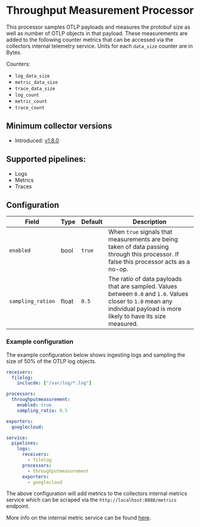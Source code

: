 # Throughput Measurement Processor
This processor samples OTLP payloads and measures the protobuf size as well as number of OTLP objects in that payload. These measurements are added to the following counter metrics that can be accessed via the collectors internal telemetry service. Units for each `data_size` counter are in Bytes.

Counters:
- `log_data_size`
- `metric_data_size`
- `trace_data_size`
- `log_count`
- `metric_count`
- `trace_count`

## Minimum collector versions
- Introduced: [v1.8.0](https://github.com/observIQ/observiq-otel-collector/releases/tag/v1.8.0)

## Supported pipelines: 
- Logs
- Metrics
- Traces

## Configuration
| Field               | Type   | Default | Description                                                                                                                                                               |
|---------------------|--------|---------|---------------------------------------------------------------------------------------------------------------------------------------------------------------------------|
| `enabled`           | bool   | `true`  | When `true` signals that measurements are being taken of data passing through this processor. If false this processor acts as a no-op.                                    |
| `sampling_ration`   | float  | `0.5`   | The ratio of data payloads that are sampled. Values between `0.0` and `1.0`. Values closer to `1.0` mean any individual payload is more likely to have its size measured. |


### Example configuration

The example configuration below shows ingesting logs and sampling the size of 50% of the OTLP log objects.

```yaml
receivers:
  filelog:
    inclucde: ["/var/log/*.log"]

processors:
  throughputmeasurement:
    enabled: true
    sampling_ratio: 0.5

exporters:
  googlecloud:

service:
  pipelines:
    logs:
      receivers:
        - filelog
      processors:
        - throughputmeasurement
      exporters:
        - googlecloud
```

The above configuration will add metrics to the collectors internal metrics service which can be scraped via the `http://localhost:8888/metrics` endpoint. 

More info on the internal metric service can be found [here](https://opentelemetry.io/docs/collector/configuration/#service).


